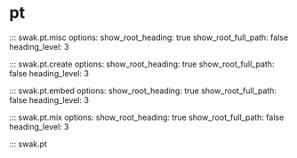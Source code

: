 # pt

::: swak.pt.misc
    options:
      show_root_heading: true
      show_root_full_path: false
      heading_level: 3

::: swak.pt.create
    options:
      show_root_heading: true
      show_root_full_path: false
      heading_level: 3

::: swak.pt.embed
    options:
      show_root_heading: true
      show_root_full_path: false
      heading_level: 3

::: swak.pt.mix
    options:
      show_root_heading: true
      show_root_full_path: false
      heading_level: 3

::: swak.pt
